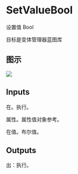 # SetValueBool

设置值 Bool

目标是变体管理器蓝图库

## 图示

![]($-20221218-21240716.png)

## Inputs

在。执行。

属性。属性值对象参考。

在值。布尔值。  

## Outputs

出：执行。
